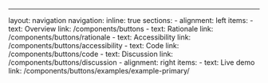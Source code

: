 ---
layout: navigation
navigation:
  inline: true
  sections:
    - alignment: left
      items:
        - text: Overview
          link: /components/buttons
        - text: Rationale
          link: /components/buttons/rationale
        - text: Accessibility
          link: /components/buttons/accessibility
        - text: Code
          link: /components/buttons/code
        - text: Discussion
          link: /components/buttons/discussion
    - alignment: right
      items:
        - text: Live demo
          link: /components/buttons/examples/example-primary/
